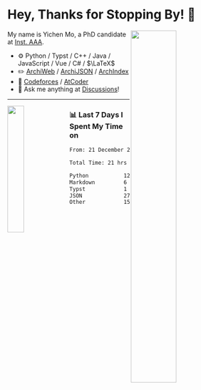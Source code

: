 # Hey, Thanks for Stopping By! 🦭

<picture>
    <source media="(prefers-color-scheme: dark)" srcset="https://github-readme-stats.vercel.app/api?username=amomorning&show_icons=true&theme=noctis_minimus&hide=issues">
    <img align="right" width="45%" src="https://github-readme-stats.vercel.app/api?username=amomorning&show_icons=true&theme=graywhite&hide=issues">
</picture>


My name is Yichen Mo, a PhD candidate at [Inst. AAA](https://archialgo.com).

-   :gear: Python / Typst / C++ / Java / JavaScript / Vue / C# / $\LaTeX$ 
-   :pencil2: [ArchiWeb](https://web.archialgo.com) / [ArchiJSON](https://www.food4rhino.com/en/app/archijson) / [ArchIndex](https://index.archialgo.com/) 
-   :abacus: [Codeforces](https://codeforces.com/profile/LaPluma) / [AtCoder](https://atcoder.jp/users/amomorning)
-   :thought_balloon: Ask me anything at [Discussions](https://github.com/amomorning/amomorning/discussions/new)!


---

<picture>
    <source media="(prefers-color-scheme: dark)" srcset="https://github-readme-stats.vercel.app/api/top-langs/?username=amomorning&hide=Mathematica&theme=noctis_minimus">
    <img align="left" width="27%" src="https://github-readme-stats.vercel.app/api/top-langs/?username=amomorning&hide=Mathematica&theme=graywhite">
</picture>

  
### 📊 Last 7 Days I Spent My Time on

<!--START_SECTION:waka-->

```txt
From: 21 December 2024 - To: 28 December 2024

Total Time: 21 hrs 13 mins

Python           12 hrs 6 mins   ██████████████▒░░░░░░░░░░   57.03 %
Markdown         6 hrs 11 mins   ███████▒░░░░░░░░░░░░░░░░░   29.15 %
Typst            1 hr 53 mins    ██▒░░░░░░░░░░░░░░░░░░░░░░   08.88 %
JSON             27 mins         ▓░░░░░░░░░░░░░░░░░░░░░░░░   02.19 %
Other            15 mins         ▒░░░░░░░░░░░░░░░░░░░░░░░░   01.26 %
```

<!--END_SECTION:waka-->　　
